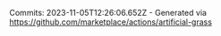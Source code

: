 Commits: 2023-11-05T12:26:06.652Z - Generated via https://github.com/marketplace/actions/artificial-grass
<br>
